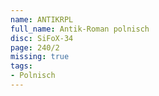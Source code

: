 ```yaml
---
name: ANTIKRPL
full_name: Antik-Roman polnisch
disc: SiFoX-34
page: 240/2
missing: true
tags:
- Polnisch
---
```

